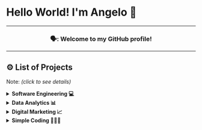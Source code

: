 # Hello World! I'm Angelo 🌴
---
<h3 align ="center"> 🗣️: Welcome to my GitHub profile! </h3>

---
## ⚙️ List of Projects
Note: <i> (click to see details)</i>

<details> 
 <summary><b>Software Engineering 💻</b></summary> 
 
  * [FPS-Interactive-Whiteboard](https://github.com/angeloparayno/FPS-Interactive-Whiteboard) (2016)
    * <b>Sub Project:</b> [RGB-Led-Flashlights](https://github.com/angeloparayno/RGB-LED-Flashlights) (2015)
    * <b>Assignment:</b> Main Developer | Team Leader
    * <b>Type of Project:</b> Thesis | Capstone (Group of 4)
  * [Attendance-Monitoring-System-for-the-Faculty-of-UST-IICS](https://github.com/angeloparayno/Attendance-Monitoring-System-for-the-Faculty-of-UST-IICS) (2014)
    * <b>Assignment:</b> Project Management
    * <b>Type of Project:</b> Client Facing (Group of 4)
</details>
  
<details>
 <summary><b>Data Analytics 📊</b></summary> 
 
  * [Bisa-Wellness](https://github.com/angeloparayno/Bisa-Wellness) (2022)
    * <b>Assignment:</b> Project Management | Social Media Analytics
    * <b>Type of Project:</b> Client Facing (Group of 17)
  * [2021-NYC-Youth-Crime-Rate](https://github.com/angeloparayno/2021-NYC-Youth-Crime-Rate) (2022)
    * <b>Assignment:</b> Gender Demographics Analytics
    * <b>Type of Project:</b> Case Study (Group of 5)
 
</details>

<details>
 <summary><b>Digital Marketing 📈</b></summary> 
 
  * [Lego-Media-Plan](https://github.com/angeloparayno/Lego-Media-Plan) (2023)
    *  <b>Type of Project:</b> Case Study
 
</details>
  
<details>
 <summary><b>Simple Coding 👨🏻‍💻</b></summary> 
 
 * [simple-animation-using-Java](https://github.com/angeloparayno/simple-animation-using-Java) (2015) 
 * [asm-codes](https://github.com/angeloparayno/asm-codes) (2012)
 
</details>

<!--
**angeloparayno/angeloparayno** is a ✨ _special_ ✨ repository because its `README.md` (this file) appears on your GitHub profile.

Here are some ideas to get you started:

- 🔭 I’m currently working on ...
- 🌱 I’m currently learning ...
- 👯 I’m looking to collaborate on ...
- 🤔 I’m looking for help with ...
- 💬 Ask me about ...
- 📫 How to reach me: ...
- 😄 Pronouns: ...
- ⚡ Fun fact: ...
-->
